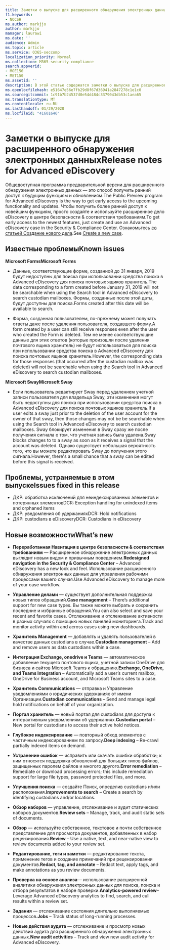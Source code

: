 ```yaml
---
title: Заметки о выпуске для расширенного обнаружения электронных данных
f1.keywords:
- NOCSH
ms.author: markjjo
author: markjjo
manager: laurawi
ms.date: ''
audience: Admin
ms.topic: article
ms.service: O365-seccomp
localization_priority: Normal
ms.collection: M365-security-compliance
search.appverid:
- MOE150
- MET150
ms.assetid: ''
description: В этой статье содержатся заметки о выпуске для расширенного обнаружения электронных данных.
ms.openlocfilehash: e51647e56e7fb29d8f67d36941a2847278c1e1c0
ms.sourcegitcommit: 1c91b7b24537d0e54d484c3379043db53c1aea65
ms.translationtype: MT
ms.contentlocale: ru-RU
ms.lasthandoff: 01/29/2020
ms.locfileid: "41601646"
---
```

# <a name="release-notes-for-advanced-ediscovery"></a><span data-ttu-id="47459-103">Заметки о выпуске для расширенного обнаружения электронных данных</span><span class="sxs-lookup"><span data-stu-id="47459-103">Release notes for Advanced eDiscovery</span></span>

<span data-ttu-id="47459-104">Общедоступная программа предварительной версии для расширенного обнаружения электронных данных — это способ получить ранний доступ к будущим функциям и обновлениям.</span><span class="sxs-lookup"><span data-stu-id="47459-104">The Public Preview program for Advanced eDiscovery is the way to get early access to the upcoming functionality and updates.</span></span> <span data-ttu-id="47459-105">Чтобы получить более ранний доступ к новейшим функциям, просто создайте и используйте расширенное дело eDiscovery в центре безопасности & соответствия требованиям.</span><span class="sxs-lookup"><span data-stu-id="47459-105">To get early access to the newest features, just create and use an Advanced eDiscovery case in the Security & Compliance Center.</span></span> <span data-ttu-id="47459-106">Ознакомьтесь [со статьей Создание нового дела](create-new-ediscovery-case.md).</span><span class="sxs-lookup"><span data-stu-id="47459-106">See [Create a new case](create-new-ediscovery-case.md).</span></span>

## <a name="known-issues"></a><span data-ttu-id="47459-107">Известные проблемы</span><span class="sxs-lookup"><span data-stu-id="47459-107">Known issues</span></span>

<span data-ttu-id="47459-108">**Microsoft Forms**</span><span class="sxs-lookup"><span data-stu-id="47459-108">**Microsoft Forms**</span></span>

- <span data-ttu-id="47459-109">Данные, соответствующие форме, созданной до 31 января, 2019 будут недоступны для поиска при использовании средства поиска в Advanced eDiscovery для поиска почтовых ящиков хранитель.</span><span class="sxs-lookup"><span data-stu-id="47459-109">The data corresponding to a form created before January 31, 2019 will not be searchable when using the Search tool in Advanced eDiscovery to search custodian mailboxes.</span></span> <span data-ttu-id="47459-110">Формы, созданные после этой даты, будут доступны для поиска.</span><span class="sxs-lookup"><span data-stu-id="47459-110">Forms created after this date will be available to search.</span></span>

- <span data-ttu-id="47459-111">Форма, созданная пользователем, по-прежнему может получать ответы даже после удаления пользователя, создавшего форму.</span><span class="sxs-lookup"><span data-stu-id="47459-111">A form created by a user can still receive responses even after the user who created the Form is deleted.</span></span> <span data-ttu-id="47459-112">Тем не менее соответствующие данные для этих ответов (которые произошли после удаления почтового ящика хранитель) не будут использоваться для поиска при использовании средства поиска в Advanced eDiscovery для поиска почтовых ящиков хранитель.</span><span class="sxs-lookup"><span data-stu-id="47459-112">However, the corresponding data for those responses (that occurred after the custodian mailbox was deleted) will not be searchable when using the Search tool in Advanced eDiscovery to search custodian mailboxes.</span></span>
 
<span data-ttu-id="47459-113">**Microsoft Sway**</span><span class="sxs-lookup"><span data-stu-id="47459-113">**Microsoft Sway**</span></span>

- <span data-ttu-id="47459-114">Если пользователь редактирует Sway перед удалением учетной записи пользователя для владельца Sway, эти изменения могут быть недоступны для поиска при использовании средства поиска в Advanced eDiscovery для поиска почтовых ящиков хранитель.</span><span class="sxs-lookup"><span data-stu-id="47459-114">If a user edits a sway just prior to the deletion of the user account for the owner of that sway, then those changes may not be be searchable when using the Search tool in Advanced eDiscovery to search custodian mailboxes.</span></span> <span data-ttu-id="47459-115">Sway блокирует изменения в Sway сразу же после получения сигнала о том, что учетная запись была удалена.</span><span class="sxs-lookup"><span data-stu-id="47459-115">Sway blocks changes to to a sway as soon as it receives a signal that the account was deleted.</span></span> <span data-ttu-id="47459-116">Однако существует небольшая вероятность того, что вы можете редактировать Sway до получения этого сигнала.</span><span class="sxs-lookup"><span data-stu-id="47459-116">However, there's a small chance that a sway can be edited before this signal is received.</span></span>

## <a name="issues-fixed-in-this-release"></a><span data-ttu-id="47459-117">Проблемы, устраняемые в этом выпуске</span><span class="sxs-lookup"><span data-stu-id="47459-117">Issues fixed in this release</span></span>

- <span data-ttu-id="47459-118">ДКР: обработка исключений для неиндексированных элементов и потерянных элементов</span><span class="sxs-lookup"><span data-stu-id="47459-118">DCR: Exception handling for unindexed items and orphaned items</span></span>
- <span data-ttu-id="47459-119">ДКР: уведомления об удержаниях</span><span class="sxs-lookup"><span data-stu-id="47459-119">DCR: Hold notifications</span></span>
- <span data-ttu-id="47459-120">ДКР: custodians в eDiscovery</span><span class="sxs-lookup"><span data-stu-id="47459-120">DCR: Custodians in eDiscovery</span></span>

## <a name="whats-new"></a><span data-ttu-id="47459-121">Новые возможности</span><span class="sxs-lookup"><span data-stu-id="47459-121">What’s new</span></span>

- <span data-ttu-id="47459-122">**Переработанная Навигация в центре безопасности & соответствия требованиям** — Расширенное обнаружение электронных данных выглядит новым видом и привычным поведением.</span><span class="sxs-lookup"><span data-stu-id="47459-122">**Redesigned navigation in the Security & Compliance Center** – Advanced eDiscovery has a new look and feel.</span></span> <span data-ttu-id="47459-123">Использование расширенного обнаружения электронных данных для управления рабочими процессами вашего случая.</span><span class="sxs-lookup"><span data-stu-id="47459-123">Use Advanced eDiscovery to manage more of your case workflow.</span></span>

- <span data-ttu-id="47459-124">**Управление делами** — существует дополнительная поддержка новых типов обращений.</span><span class="sxs-lookup"><span data-stu-id="47459-124">**Case management** – There’s additional support for new case types.</span></span> <span data-ttu-id="47459-125">Вы также можете выбрать и сохранить последние и избранные обращения.</span><span class="sxs-lookup"><span data-stu-id="47459-125">You can also select and save your recent and favorite cases.</span></span> <span data-ttu-id="47459-126">Отслеживание и отслеживание активности в разных случаях с помощью новых панелей мониторинга.</span><span class="sxs-lookup"><span data-stu-id="47459-126">Track and monitor activity within and across cases using new dashboards.</span></span>

- <span data-ttu-id="47459-127">**Хранитель Management** — добавлять и удалять пользователей в качестве данных custodians в случае.</span><span class="sxs-lookup"><span data-stu-id="47459-127">**Custodian management** – Add and remove users as data custodians within a case.</span></span>

- <span data-ttu-id="47459-128">**Интеграция Exchange, onedrive и Teams** — автоматическое добавление текущего почтового ящика, учетной записи OneDrive для бизнеса и сайтов Microsoft Teams к обращению.</span><span class="sxs-lookup"><span data-stu-id="47459-128">**Exchange, OneDrive, and Teams Integration** – Automatically add a user’s current mailbox, OneDrive for Business account, and Microsoft Teams sites to a case.</span></span> 

- <span data-ttu-id="47459-129">**Хранитель Communications** — отправка и Управление уведомлениями о юридических удержаниях от имени Организации.</span><span class="sxs-lookup"><span data-stu-id="47459-129">**Custodian communications** – Send and manage legal hold notifications on behalf of your organization.</span></span>

- <span data-ttu-id="47459-130">**Портал хранитель** — новый портал для custodians для доступа к интерактивным уведомлениям об удержаниях.</span><span class="sxs-lookup"><span data-stu-id="47459-130">**Custodian portal** – New portal for custodians to access their active hold notices.</span></span>

- <span data-ttu-id="47459-131">**Глубокое индексирование** — повторный обход элементов с частичным индексированием по запросу.</span><span class="sxs-lookup"><span data-stu-id="47459-131">**Deep indexing** – Re-crawl partially indexed items on demand.</span></span>

- <span data-ttu-id="47459-132">**Устранение ошибок** — исправить или скачать ошибки обработки; к ним относятся поддержка обновлений для больших типов файлов, защищенных паролем файлов и многого другого.</span><span class="sxs-lookup"><span data-stu-id="47459-132">**Error remediation** – Remediate or download processing errors; this include remediation support for large file types, password protected files, and more.</span></span> 

- <span data-ttu-id="47459-133">**Улучшения поиска** — создайте Поиск, определив custodians и/или расположения.</span><span class="sxs-lookup"><span data-stu-id="47459-133">**Improvements to search** – Create a search by identifying custodians and/or locations.</span></span>

- <span data-ttu-id="47459-134">**Обзор наборов** — управление, отслеживание и аудит статических наборов документов.</span><span class="sxs-lookup"><span data-stu-id="47459-134">**Review sets** – Manage, track, and audit static sets of documents.</span></span>

- <span data-ttu-id="47459-135">**Обзор** — используйте собственное, текстовое и почти собственное представление для просмотра документов, добавленных в набор рецензирования.</span><span class="sxs-lookup"><span data-stu-id="47459-135">**Review** – Use a native, text, and near-native view to review documents added to your review set.</span></span>

- <span data-ttu-id="47459-136">**Редактирование, теги и заметки** — редактирование текста, применение тегов и создание примечаний при рецензировании документов.</span><span class="sxs-lookup"><span data-stu-id="47459-136">**Redact, tag, and annotate** – Redact text, apply tags, and make annotations as you review documents.</span></span>
  
- <span data-ttu-id="47459-137">**Проверка на основе анализа**— использование расширенной аналитики обнаружения электронных данных для поиска, поиска и отбора результатов в наборе проверки.</span><span class="sxs-lookup"><span data-stu-id="47459-137">**Analytics-powered review**– Leverage Advanced eDiscovery analytics to find, search, and cull results within a review set.</span></span>

- <span data-ttu-id="47459-138">**Задания** — отслеживание состояния длительно выполняемых процессов.</span><span class="sxs-lookup"><span data-stu-id="47459-138">**Jobs** – Track status of long-running processes.</span></span>

- <span data-ttu-id="47459-139">**Новые действия аудита** — отслеживание и просмотр новых действий аудита для расширенного обнаружения электронных данных.</span><span class="sxs-lookup"><span data-stu-id="47459-139">**New audit activities** – Track and view new audit activity for Advanced eDiscovery.</span></span>
